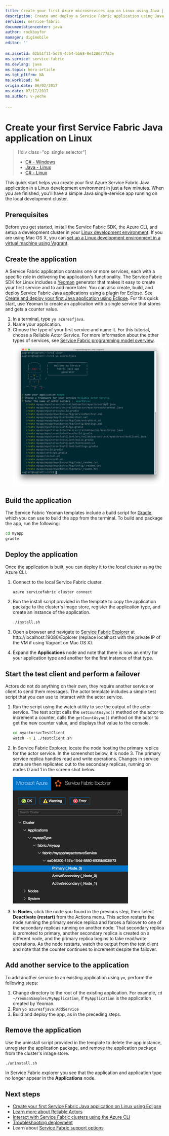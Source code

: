 ```yaml
---
title: Create your first Azure microservices app on Linux using Java | Azure
description: Create and deploy a Service Fabric application using Java
services: service-fabric
documentationcenter: java
author: rockboyfor
manager: digimobile
editor: ''

ms.assetid: 02b51f11-5d78-4c54-bb68-8e128677783e
ms.service: service-fabric
ms.devlang: java
ms.topic: hero-article
ms.tgt_pltfrm: NA
ms.workload: NA
origin.date: 06/02/2017
ms.date: 07/17/2017
ms.author: v-yeche

---
```


# Create your first Service Fabric Java application on Linux

> [!div class="op_single_selector"]
> * [C# - Windows](service-fabric-create-your-first-application-in-visual-studio.md)
> * [Java - Linux](service-fabric-create-your-first-linux-application-with-java.md)
> * [C# - Linux](service-fabric-create-your-first-linux-application-with-csharp.md)
>
>

This quick start helps you create your first Azure Service Fabric Java application in a Linux development environment in just a few minutes.  When you are finished, you'll have a simple Java single-service app running on the local development cluster.  

## Prerequisites
Before you get started, install the Service Fabric SDK, the Azure CLI, and setup a development cluster in your [Linux development environment](service-fabric-get-started-linux.md). If you are using Mac OS X, you can [set up a Linux development environment in a virtual machine using Vagrant](service-fabric-get-started-mac.md).

## Create the application
A Service Fabric application contains one or more services, each with a specific role in delivering the application's functionality. The Service Fabric SDK for Linux includes a [Yeoman](http://yeoman.io/) generator that makes it easy to create your first service and to add more later.  You can also create, build, and deploy Service Fabric Java applications using a plugin for Eclipse. See [Create and deploy your first Java application using Eclipse](service-fabric-get-started-eclipse.md). For this quick start, use Yeoman to create an application with a single service that stores and gets a counter value.

1. In a terminal, type ``yo azuresfjava``.
2. Name your application. 
3. Choose the type of your first service and name it. For this tutorial, choose a Reliable Actor Service. For more information about the other types of services, see [Service Fabric programming model overview](service-fabric-choose-framework.md).
   ![Service Fabric Yeoman generator for Java][sf-yeoman]

## Build the application
The Service Fabric Yeoman templates include a build script for [Gradle](https://gradle.org/), which you can use to build the app from the terminal. To build and package the app, run the following:

  ```bash
  cd myapp
  gradle
  ```

## Deploy the application
Once the application is built, you can deploy it to the local cluster using the Azure CLI.

1. Connect to the local Service Fabric cluster.

    ```bash
    azure servicefabric cluster connect
    ```

2. Run the install script provided in the template to copy the application package to the cluster's image store, register the application type, and create an instance of the application.

    ```bash
    ./install.sh
    ```

3. Open a browser and navigate to [Service Fabric Explorer](service-fabric-visualizing-your-cluster.md) at http://localhost:19080/Explorer (replace localhost with the private IP of the VM if using Vagrant on Mac OS X).

4. Expand the **Applications** node and note that there is now an entry for your application type and another for the first instance of that type.

## Start the test client and perform a failover
Actors do not do anything on their own, they require another service or client to send them messages. The actor template includes a simple test script that you can use to interact with the actor service.

1. Run the script using the watch utility to see the output of the actor service.  The test script calls the `setCountAsync()` method on the actor to increment a counter, calls the `getCountAsync()` method on the actor to get the new counter value, and displays that value to the console.

    ```bash
    cd myactorsvcTestClient
    watch -n 1 ./testclient.sh
    ```

2. In Service Fabric Explorer, locate the node hosting the primary replica for the actor service. In the screenshot below, it is node 3. The primary service replica handles read and write operations.  Changes in service state are then replicated out to the secondary replicas, running on nodes 0 and 1 in the screen shot below.

    ![Finding the primary replica in Service Fabric Explorer][sfx-primary]

3. In **Nodes**, click the node you found in the previous step, then select **Deactivate (restart)** from the Actions menu. This action restarts the node running the primary service replica and forces a failover to one of the secondary replicas running on another node.  That secondary replica is promoted to primary, another secondary replica is created on a different node, and the primary replica begins to take read/write operations. As the node restarts, watch the output from the test client and note that the counter continues to increment despite the failover.

## Add another service to the application
To add another service to an existing application using `yo`, perform the following steps:
1. Change directory to the root of the existing application.  For example, `cd ~/YeomanSamples/MyApplication`, if `MyApplication` is the application created by Yeoman.
2. Run `yo azuresfjava:AddService`
3. Build and deploy the app, as in the preceding steps.

## Remove the application
Use the uninstall script provided in the template to delete the app instance, unregister the application package, and remove the application package from the cluster's image store.

```bash
./uninstall.sh
```

In Service Fabric explorer you see that the application and application type no longer appear in the **Applications** node.

## Next steps
* [Create your first Service Fabric Java application on Linux using Eclipse](service-fabric-get-started-eclipse.md)
* [Learn more about Reliable Actors](service-fabric-reliable-actors-introduction.md)
* [Interact with Service Fabric clusters using the Azure CLI](service-fabric-azure-cli.md)
* [Troubleshooting deployment](service-fabric-azure-cli.md#troubleshooting)
* Learn about [Service Fabric support options](service-fabric-support.md)

<!-- Images -->
[sf-yeoman]: ./media/service-fabric-create-your-first-linux-application-with-java/sf-yeoman.png
[sfx-primary]: ./media/service-fabric-create-your-first-linux-application-with-java/sfx-primary.png
[sf-eclipse-templates]: ./media/service-fabric-create-your-first-linux-application-with-java/sf-eclipse-templates.png